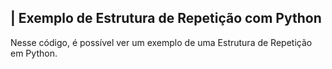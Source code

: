  ## | Exemplo de Estrutura de Repetição com Python 

   Nesse código, é possível ver um exemplo de uma Estrutura de Repetição em Python. 
 
 ## 
